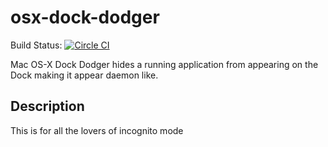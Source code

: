 # osx-dock-dodger
Build Status: [![Circle CI](https://circleci.com/gh/denisKaranja/osx-dock-dodger.svg?style=svg&circle-token=3026a7a5af3f7000fcc1934a0746fe224361da7c)](https://circleci.com/gh/denisKaranja/osx-dock-dodger)

Mac OS-X Dock Dodger hides a running application from appearing on the Dock making it appear daemon like.

## Description
This is for all the lovers of incognito mode
